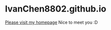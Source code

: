 # IvanChen8802.github.io
[Please visit my homepage](https://ivanchen8802.github.io/)
Nice to meet you :D
